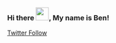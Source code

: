 ### Hi there <img src="https://raw.githubusercontent.com/MartinHeinz/MartinHeinz/master/wave.gif" width="30px">, My name is Ben!

[Twitter Follow](https://img.shields.io/twitter/follow/bengregorytn?label=Follow%20Me&style=social)

<!--
**TheBenGregory/TheBenGregory** is a ✨ _special_ ✨ repository because its `README.md` (this file) appears on your GitHub profile.

Here are some ideas to get you started:

- 🔭 I’m currently working on ...
- 🌱 I’m currently learning ...
- 👯 I’m looking to collaborate on ...
- 🤔 I’m looking for help with ...
- 💬 Ask me about ...
- 📫 How to reach me: ...
- 😄 Pronouns: ...
- ⚡ Fun fact: ...
-->
